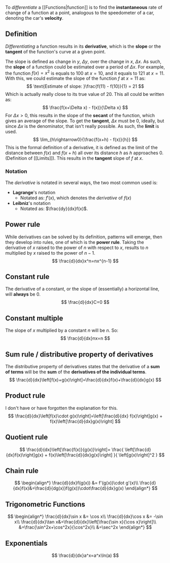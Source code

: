 To *differentiate* a [[Functions|function]] is to find the **instantaneous** rate of change of a function at a point, analogous to the speedometer of a car, denoting the car's **velocity**. 
## Definition
*Differentiating* a function results in its **derivative**, which is the **slope** or the **tangent** of the function's curve at a given point.

The slope is defined as change in $y$, $\Delta y$, over the change in $x$, $\Delta x$. As such, the **slope** of a function could be estimated over a period of $\Delta x$. For example, the function $f(x) = x^2$ is equals to $100$ at $x=10$, and it equals to $121$ at $x=11$. With this, we could estimate the slope of the function $f$ at $x=11$ as:
$$
\text{Estimate of slope: }\frac{f(11) - f(10)}{1} = 21
$$
Which is actually really close to its true value of $20$. This all could be written as:
$$
\frac{f(x+\Delta x) - f(x)}{\Delta x}
$$
For $\Delta x > 0$, this results in the slope of the **secant** of the function, which gives an average of the slope. To get the **tangent**, $\Delta x$ must be $0$, ideally, but since $\Delta x$ is the denominator, that isn't really possible. As such, the **limit** is used.
$$
\lim_{h\rightarrow0}{\frac{f(x+h) - f(x)}{h}}
$$
This is the formal definition of a derivative, it is defined as the limit of the distance between $f(x)$ and $f(x+h)$ all over its distance $h$ as $h$ approaches $0$. (Definition of [[Limits]]). This results in the **tangent** slope of $f$ at $x$.
### Notation
The *derivative* is notated in several ways, the two most common used is:
* **Lagrange**'s notation
	* Notated as: $f'(x)$, which denotes the *derivative* of $f(x)$
* **Leibniz**'s notation
	* Notated as: $\frac{dy}{dx}f(x)$.
## Power rule
While derivatives can be solved by its definition, patterns will emerge, then they develop into rules, one of which is the **power rule**. Taking the derivative of $x$ raised to the power of $n$ with respect to $x$, results to $n$ multiplied by $x$ raised to the power of $n-1$.
$$
\frac{d}{dx}x^n=nx^{n-1}
$$
## Constant rule
The derivative of a constant, or the slope of (essentially) a horizontal line, will **always** be $0$.
$$
\frac{d}{dx}C=0
$$
## Constant multiple
The slope of $x$ multiplied by a constant $n$ will be $n$. So:
$$
\frac{d}{dx}nx=n
$$
## Sum rule / distributive property of derivatives
The distributive property of derivatives states that the derivative of a **sum of terms** will be the **sum** of the **derivatives of the individual terms**.
$$
\frac{d}{dx}\left[f(x)+g(x)\right]=\frac{d}{dx}f(x)+\frac{d}{dx}g(x)
$$
## Product rule
I don't have or have forgotten the explanation for this.
$$
\frac{d}{dx}\left[f(x)\cdot g(x)\right]=\left[\frac{d}{dx} f(x)\right]g(x) + f(x)\left[\frac{d}{dx}g(x)\right]
$$
## Quotient rule
$$
\frac{d}{dx}\left[\frac{f(x)}{g(x)}\right]=
\frac{
	\left[\frac{d}{dx}f(x)\right]g(x)
	+
	f(x)\left[\frac{d}{dx}g(x)\right]
}{
\left[g(x)\right]^2
}
$$
## Chain rule
$$
\begin{align*}
\frac{d}{dx}f(g(x)) &= f'(g(x))\cdot g'(x)\\
\frac{d}{dx}f(x)&=\frac{d}{dg(x)}f(g(x))\cdot\frac{d}{dx}g(x)
\end{align*}
$$
## Trigonometric Functions
$$
\begin{align*}
\frac{d}{dx}\sin x &= \cos x\\
\frac{d}{dx}\cos x &= -\sin x\\
\frac{d}{dx}\tan x&=\frac{d}{dx}\left[\frac{\sin x}{\cos x}\right]\\
&=\frac{\sin^2x+\cos^2x}{\cos^2x}\\
	&=\sec^2x
\end{align*}
$$
## Exponentials
$$
\frac{d}{dx}a^x=a^x\ln(a)
$$